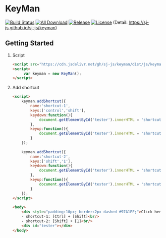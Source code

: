 # KeyMan

[![Build Status](https://travis-ci.org/sj-js/keyman.svg?branch=master)](https://travis-ci.org/sj-js/keyman)
[![All Download](https://img.shields.io/github/downloads/sj-js/keyman/total.svg)](https://github.com/sj-js/keyman/releases)
[![Release](https://img.shields.io/github/release/sj-js/keyman.svg)](https://github.com/sj-js/keyman/releases)
[![License](https://img.shields.io/github/license/sj-js/keyman.svg)](https://github.com/sj-js/keyman/releases)
(Detail: https://sj-js.github.io/sj-js/keyman)



## Getting Started

1. Script
    ```html
    <script src="https://cdn.jsdelivr.net/gh/sj-js/keyman/dist/js/keyman.js"></script>
    <script>
         var keyman = new KeyMan();
    </script>
    ```  
    
2. Add shortcut     
    ```html
    <script>
        keyman.addShortcut({
            name:'shortcut-1',
            keys:['control','shift'],
            keydown:function(){
                document.getElementById('tester').innerHTML = 'shortcut-1 ON';                                                        
            },
            keyup:function(){
                document.getElementById('tester').innerHTML = 'shortcut-1 OFF';
            }
        });
      
        keyman.addShortcut({
            name:'shortcut-2',
            keys:['shift','1'],
            keydown:function(){
                document.getElementById('tester').innerHTML = 'shortcut-2 ON';                                                        
            },
            keyup:function(){
                document.getElementById('tester').innerHTML = 'shortcut-2 OFF';
            }
        });           
    </script>
  
    <body>
        <div style="padding:10px; border:2px dashed #97A1FF;">Click here and Test shortcut</div>
        - shortcut-1: [Ctrl] + [Shift]<br/>
        - shortcut-2: [Shift] + [1]<br/>
        <div id="tester"></div>
    </body> 
    ```
    
